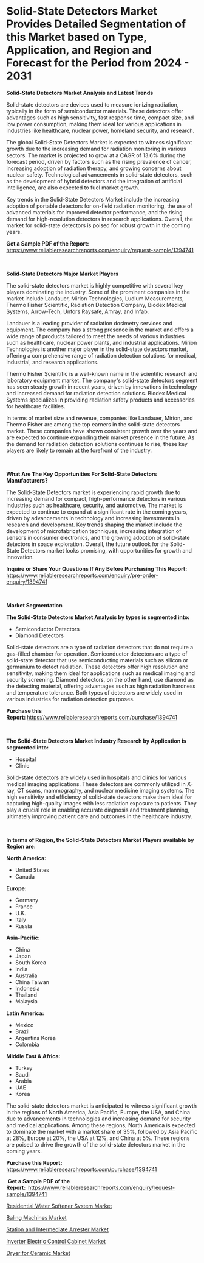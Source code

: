 <p><h1>Solid-State Detectors Market Provides Detailed Segmentation of this Market based on Type, Application, and Region and Forecast for the Period from 2024 - 2031</h1></p><p><strong>Solid-State Detectors Market Analysis and Latest Trends</strong></p>
<p><p>Solid-state detectors are devices used to measure ionizing radiation, typically in the form of semiconductor materials. These detectors offer advantages such as high sensitivity, fast response time, compact size, and low power consumption, making them ideal for various applications in industries like healthcare, nuclear power, homeland security, and research.</p><p>The global Solid-State Detectors Market is expected to witness significant growth due to the increasing demand for radiation monitoring in various sectors. The market is projected to grow at a CAGR of 13.6% during the forecast period, driven by factors such as the rising prevalence of cancer, increasing adoption of radiation therapy, and growing concerns about nuclear safety. Technological advancements in solid-state detectors, such as the development of hybrid detectors and the integration of artificial intelligence, are also expected to fuel market growth.</p><p>Key trends in the Solid-State Detectors Market include the increasing adoption of portable detectors for on-field radiation monitoring, the use of advanced materials for improved detector performance, and the rising demand for high-resolution detectors in research applications. Overall, the market for solid-state detectors is poised for robust growth in the coming years.</p></p>
<p><strong>Get a Sample PDF of the Report:&nbsp;</strong> <a href="https://www.reliableresearchreports.com/enquiry/request-sample/1394741">https://www.reliableresearchreports.com/enquiry/request-sample/1394741</a></p>
<p>&nbsp;</p>
<p><strong>Solid-State Detectors Major Market Players</strong></p>
<p><p>The solid-state detectors market is highly competitive with several key players dominating the industry. Some of the prominent companies in the market include Landauer, Mirion Technologies, Ludlum Measurements, Thermo Fisher Scientific, Radiation Detection Company, Biodex Medical Systems, Arrow-Tech, Unfors Raysafe, Amray, and Infab. </p><p>Landauer is a leading provider of radiation dosimetry services and equipment. The company has a strong presence in the market and offers a wide range of products tailored to meet the needs of various industries such as healthcare, nuclear power plants, and industrial applications. Mirion Technologies is another major player in the solid-state detectors market, offering a comprehensive range of radiation detection solutions for medical, industrial, and research applications.</p><p>Thermo Fisher Scientific is a well-known name in the scientific research and laboratory equipment market. The company's solid-state detectors segment has seen steady growth in recent years, driven by innovations in technology and increased demand for radiation detection solutions. Biodex Medical Systems specializes in providing radiation safety products and accessories for healthcare facilities.</p><p>In terms of market size and revenue, companies like Landauer, Mirion, and Thermo Fisher are among the top earners in the solid-state detectors market. These companies have shown consistent growth over the years and are expected to continue expanding their market presence in the future. As the demand for radiation detection solutions continues to rise, these key players are likely to remain at the forefront of the industry.</p></p>
<p>&nbsp;</p>
<p><strong>What Are The Key Opportunities For Solid-State Detectors Manufacturers?</strong></p>
<p><p>The Solid-State Detectors market is experiencing rapid growth due to increasing demand for compact, high-performance detectors in various industries such as healthcare, security, and automotive. The market is expected to continue to expand at a significant rate in the coming years, driven by advancements in technology and increasing investments in research and development. Key trends shaping the market include the development of microfabrication techniques, increasing integration of sensors in consumer electronics, and the growing adoption of solid-state detectors in space exploration. Overall, the future outlook for the Solid-State Detectors market looks promising, with opportunities for growth and innovation.</p></p>
<p><strong>Inquire or Share Your Questions If Any Before Purchasing This Report:</strong> <a href="https://www.reliableresearchreports.com/enquiry/pre-order-enquiry/1394741">https://www.reliableresearchreports.com/enquiry/pre-order-enquiry/1394741</a></p>
<p>&nbsp;</p>
<p><strong>Market Segmentation</strong></p>
<p><strong>The Solid-State Detectors Market Analysis by types is segmented into:</strong></p>
<p><ul><li>Semiconductor Detectors</li><li>Diamond Detectors</li></ul></p>
<p><p>Solid-state detectors are a type of radiation detectors that do not require a gas-filled chamber for operation. Semiconductor detectors are a type of solid-state detector that use semiconducting materials such as silicon or germanium to detect radiation. These detectors offer high resolution and sensitivity, making them ideal for applications such as medical imaging and security screening. Diamond detectors, on the other hand, use diamond as the detecting material, offering advantages such as high radiation hardness and temperature tolerance. Both types of detectors are widely used in various industries for radiation detection purposes.</p></p>
<p><strong>Purchase this Report:&nbsp;</strong><a href="https://www.reliableresearchreports.com/purchase/1394741">https://www.reliableresearchreports.com/purchase/1394741</a></p>
<p>&nbsp;</p>
<p><strong>The Solid-State Detectors Market Industry Research by Application is segmented into:</strong></p>
<p><ul><li>Hospital</li><li>Clinic</li></ul></p>
<p><p>Solid-state detectors are widely used in hospitals and clinics for various medical imaging applications. These detectors are commonly utilized in X-ray, CT scans, mammography, and nuclear medicine imaging systems. The high sensitivity and efficiency of solid-state detectors make them ideal for capturing high-quality images with less radiation exposure to patients. They play a crucial role in enabling accurate diagnosis and treatment planning, ultimately improving patient care and outcomes in the healthcare industry.</p></p>
<p>&nbsp;</p>
<p><strong>In terms of Region, the Solid-State Detectors Market Players available by Region are:</strong></p>
<p>
    <p> <strong> North America: </strong>
        <ul>
            <li>United States</li>
            <li>Canada</li>
        </ul>
        </p> 
    <p> <strong> Europe: </strong>
        <ul>
            <li>Germany</li>
            <li>France</li>
            <li>U.K.</li>
            <li>Italy</li>
            <li>Russia</li>
        </ul>
        </p> 
    <p> <strong> Asia-Pacific: </strong>
        <ul>
            <li>China</li>
            <li>Japan</li>
            <li>South Korea</li>
            <li>India</li>
            <li>Australia</li>
            <li>China Taiwan</li>
            <li>Indonesia</li>
            <li>Thailand</li>
            <li>Malaysia</li>
        </ul>
        </p> 
    <p> <strong> Latin America: </strong>
        <ul>
            <li>Mexico</li>
            <li>Brazil</li>
            <li>Argentina Korea</li>
            <li>Colombia</li>
        </ul>
        </p> 
    <p> <strong> Middle East & Africa: </strong>
        <ul>
            <li>Turkey</li>
            <li>Saudi</li>
            <li>Arabia</li>
            <li>UAE</li>
            <li>Korea</li>
        </ul>
    </p>
    </p>
<p><p>The solid-state detectors market is anticipated to witness significant growth in the regions of North America, Asia Pacific, Europe, the USA, and China due to advancements in technologies and increasing demand for security and medical applications. Among these regions, North America is expected to dominate the market with a market share of 35%, followed by Asia Pacific at 28%, Europe at 20%, the USA at 12%, and China at 5%. These regions are poised to drive the growth of the solid-state detectors market in the coming years.</p></p>
<p><strong>Purchase this Report: </strong><a href="https://www.reliableresearchreports.com/purchase/1394741">https://www.reliableresearchreports.com/purchase/1394741</a></p>
<p>&nbsp;<strong>Get a Sample PDF of the Report:&nbsp;&nbsp;</strong><a href="https://www.reliableresearchreports.com/enquiry/request-sample/1394741">https://www.reliableresearchreports.com/enquiry/request-sample/1394741</a></p>
<p><strong></strong></p>
<p><p><a href="https://issuu.com/reportprime-2/docs/residential-water-softener-system-market-size-2030">Residential Water Softener System Market</a></p><p><a href="https://issuu.com/reportprime-2/docs/baling-machines-market-size-2030.pptx">Baling Machines Market</a></p><p><a href="https://medium.com/@megancarr666/station-and-intermediate-arrester-market-size-and-market-trends-complete-industry-overview-2024-18274c591dcc">Station and Intermediate Arrester Market</a></p><p><a href="https://medium.com/@megancarr666/inverter-electric-control-cabinet-market-outlook-industry-overview-and-forecast-2024-to-2031-c94e9c31eed7">Inverter Electric Control Cabinet Market</a></p><p><a href="https://medium.com/@sydniledner/analyzing-dryer-for-ceramic-market-global-industry-perspective-and-forecast-2024-to-2031-fc5d79289703">Dryer for Ceramic Market</a></p></p>